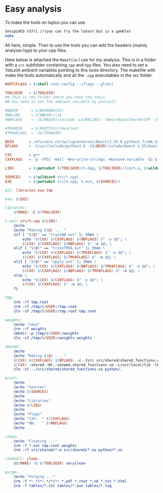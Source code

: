 Easy analysis
=============

To make the tools on lxplus you can use

```bash
SetupLHCb v37r1 //(you can try the latest but is a gamble)
make
```

All here, simple. Then to use the tools you can
add the headers (mainly analyser.hpp) to your cpp files.

Here below is attached the `Makefile` I use for my analysis.
This is in a folder with a `src` subfolder containing `cpp` and `hpp` files.
You also need to set a `TOOLDIR` ambient variables pointing to
this tools directory. The makefile with make the tools automatically
and all the `.cpp` executables in the src folder.


```makefile
ROOTCFLAGS = $(shell root-config --cflags --glibs)

TOOLSDIR   = $(TOOLDIR) 
## This is the folder where you have the tools
## You need to set the ambient variable by yourself

#NBDIR      = $(NEUROBAYES)
#NBLIBS     = $(NBDIR)/lib
#NBFLAGS    = -I$(NBDIR)/include -L$(NBLIBS) -lNeuroBayesTeacherCPP -lNeuroBayes

#TMVADIR    = $(ROOTSYS)/tmva/test
#TMVAFLAGS  = -I$(TMVADIR)

BDIR       = /afs/cern.ch/sw/lcg/external/Boost/1.55.0_python2.7/x86_64-slc6-gcc47-opt
BFLAGS     = -I/usr/include/python2.6 -I$(BDIR)/inlude/boost-1_55/boost -L$(BDIR)/lib

CXX        = g++
CXXFLAGS   = -g -fPIC -Wall -Wno-write-strings -Wunused-variable -O2 $(ROOTCFLAGS) -lTMVA -lRooFit -lRooStats -I$(TOOLSDIR) -I$(TOOLSDIR)/analysis -I$(DBDIR) -I/usr/include/boost/property_tree/detail -L$(TOOLSDIR)/lib

LIBS       = $(patsubst $(TOOLSDIR)/%.hpp, $(TOOLSDIR)/lib/%.a, $(wildcard $(TOOLSDIR)/*.hpp))

SOURCES    = $(wildcard src/*.cpp)
EXE        = $(patsubst src/%.cpp, %.out, $(SOURCES))

all: libraries exe tmp

exe: $(EXE)

libraries:
	$(MAKE) -C $(TOOLSDIR)

%.out: src/%.cpp $(LIBS)
	@echo
	@echo "Making $(@) ... "
	@if [ "$(@)" == "trainNB.out" ]; then \
		echo "$(CXX) $(CXXFLAGS) $(NBFLAGS) $^ -o $@"; \
		$(CXX) $(CXXFLAGS) $(NBFLAGS) $^ -o $@; \
	elif [ "$(@)" == "trainTMVA.out" ]; then \
		echo "$(CXX) $(CXXFLAGS) $(TMVAFLAGS) $^ -o $@"; \
		$(CXX) $(CXXFLAGS) $(TMVAFLAGS) $^ -o $@; \
	elif [ "$(@)" == "apply.out" ]; then \
		echo "$(CXX) $(CXXFLAGS) $(NBFLAGS) $(TMVAFLAGS) $^ -o $@"; \
		$(CXX) $(CXXFLAGS) $(NBFLAGS) $(TMVAFLAGS) $^ -o $@; \
	else \
		echo "$(CXX) $(CXXFLAGS) $^ -o $@"; \
		$(CXX) $(CXXFLAGS) $^ -o $@; \
	fi

tmp:
	@rm -rf tmp.root
	@rm -rf /tmp/$(USER)/tmp.root
	@ln -sf /tmp/$(USER)/tmp.root tmp.root

weights:
	@echo "tmva"
	@rm -rf weights
	@mkdir -p /tmp/$(USER)/weights
	@ln -sf /tmp/$(USER)/weights weights

shared: 
	@echo
	@echo "Making $(@) ... "
	$(CXX) $(CXXFLAGS) $(BFLAGS) -c -Isrc src/shared/shared_functions.cpp -o src/shared/shared_functions.o
	$(CXX) -shared -Wl,-soname,shared_functions.so -L/usr/local/lib -lboost_python -fpic src/shared/shared_functions.o -o src/shared/shared_functions.so
	@ln -sf ../src/shared/shared_functions.so python/.

print:
	@echo
	@echo "Sources"
	@echo $(SOURCES)
	@echo
	@echo "Libraries"
	@echo $(LIBS)
	@echo
	@echo "Flags"
	@echo "CXX:  " $(CXXFLAGS)
	@echo "NB:   " $(NBFLAGS)
	@echo

clean:
	@echo "Cleaning ..."
	@rm -f *.out tmp.root weights  
	@rm -rf src/shared/*.o src/shared/*.so python/*.so

cleanall: clean
	@$(MAKE) -C $(TOOLSDIR) veryclean

purge:
	@echo "Purging ..."
	@rm -f *~ */*~ */*/*~ *.pdf *.root *.nb *.txt *.html
	@rm -f tables/*.txt tables/*.aux tables/*.log

```